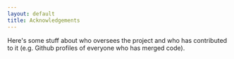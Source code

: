 ```yaml
---
layout: default
title: Acknowledgements
---
```


Here's some stuff about who oversees the project and who has contributed to it (e.g. Github profiles of everyone who has merged code).
